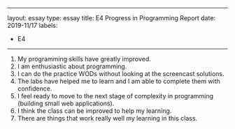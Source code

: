  ---
layout: essay
type: essay
title: E4 Progress in Programming Report
date: 2019-11/17
labels:
  - E4
---


1.	My programming skills have greatly improved.
2.	I am enthusiastic about programming.
3.	I can do the practice WODs without looking at the screencast solutions.
4.	The labs have helped me to learn and I am able to complete them with confidence.
5.	I feel ready to move to the next stage of complexity in programming (building small web applications).
6.	I think the class can be improved to help my learning.
7.	There are things that work really well my learning in this class.
